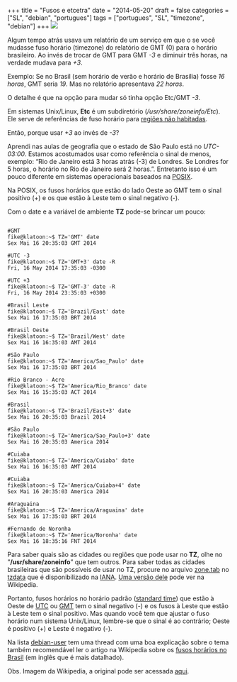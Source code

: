 +++
title = "Fusos e etcetra"
date = "2014-05-20"
draft = false
categories = ["SL", "debian", "portugues"]
tags = ["portugues", "SL", "timezone", "debian"]
+++
![]( /images/Tz_world_2013i_efele.png)

Algum tempo atrás usava um relatório de um serviço em que o se você
mudasse fuso horário (timezone) do relatório de GMT (0) para o horário
brasileiro. Ao invés de trocar de GMT para GMT *-3* e diminuir três
horas, na verdade mudava para *+3*.

Exemplo: Se no Brasil (sem horário de verão e horário de Brasília) fosse
*16 horas*, GMT seria *19*. Mas no relatório apresentava *22 horas*.

O detalhe é que na opção para mudar só tinha opção Etc/GMT *-3*.

Em sistemas Unix/Linux, **Etc** é um subdiretório
(*/usr/share/zoneinfo/Etc*). Ele serve de referências de fuso horário
para [regiões não habitadas](ftp://ftp.iana.org/tz/data/etcetera).

Então, porque usar *+3* ao invés de *-3*?

Aprendi nas aulas de geografia que o estado de São Paulo está no
*UTC-03:00*. Estamos acostumados usar como referência o sinal de menos,
exemplo: “Rio de Janeiro está 3 horas atrás (-3) de Londres. Se Londres
for 5 horas, o horário no Rio de Janeiro será 2 horas.”. Entretanto isso
é um pouco diferente em sistemas operacionais baseados na
[POSIX](https://en.wikipedia.org/wiki/POSIX).

Na POSIX, os fusos horários que estão do lado Oeste ao GMT tem o sinal
positivo (+) e os que estão à Leste tem o sinal negativo (-).

Com o date e a variável de ambiente **TZ** pode-se brincar um pouco:

```

#GMT
fike@klatoon:~$ TZ='GMT' date
Sex Mai 16 20:35:03 GMT 2014

#UTC -3
fike@klatoon:~$ TZ='GMT+3' date -R
Fri, 16 May 2014 17:35:03 -0300

#UTC +3
fike@klatoon:~$ TZ='GMT-3' date -R
Fri, 16 May 2014 23:35:03 +0300

#Brasil Leste
fike@klatoon:~$ TZ='Brazil/East' date
Sex Mai 16 17:35:03 BRT 2014

#Brasil Oeste
fike@klatoon:~$ TZ='Brazil/West' date
Sex Mai 16 16:35:03 AMT 2014

#São Paulo
fike@klatoon:~$ TZ='America/Sao_Paulo' date
Sex Mai 16 17:35:03 BRT 2014

#Rio Branco - Acre
fike@klatoon:~$ TZ='America/Rio_Branco' date
Sex Mai 16 15:35:03 ACT 2014

#Brasil
fike@klatoon:~$ TZ='Brazil/East+3' date
Sex Mai 16 20:35:03 Brazil 2014

#São Paulo
fike@klatoon:~$ TZ='America/Sao_Paulo+3' date
Sex Mai 16 20:35:03 America 2014

#Cuiaba
fike@klatoon:~$ TZ='America/Cuiaba' date
Sex Mai 16 16:35:03 AMT 2014

#Cuiaba
fike@klatoon:~$ TZ='America/Cuiaba+4' date
Sex Mai 16 20:35:03 America 2014

#Araguaina
fike@klatoon:~$ TZ='America/Araguaina' date
Sex Mai 16 17:35:03 BRT 2014

#Fernando de Noronha
fike@klatoon:~$ TZ='America/Noronha' date
Sex Mai 16 18:35:16 FNT 2014
```

Para saber quais são as cidades ou regiões que pode usar no **TZ**, olhe
no ”**/usr/share/zoneinfo**” que tem outros. Para saber todas as cidades
brasileiras que são possíveis de usar no TZ, procure no arquivo
[zone.tab](https://en.wikipedia.org/wiki/Zone.tab) no
[tzdata](https://www.iana.org/time-zones) que é disponibilizado na
[IANA](https://www.iana.org/). [Uma versão
dele](https://en.wikipedia.org/wiki/Zone.tab) pode ver na Wikipedia.

Portanto, fusos horários no horário padrão ([standard
time](https://en.wikipedia.org/wiki/Time_standard)) que estão à Oeste de
[UTC](https://pt.wikipedia.org/wiki/Tempo_Universal_Coordenado) ou
[GMT](https://pt.wikipedia.org/wiki/Greenwich_Mean_Time) tem o sinal
negativo (-) e os fusos à Leste que estão à Leste tem o sinal positivo.
Mas quando você tem que ajustar o fuso horário num sistema Unix/Linux,
lembre-se que o sinal é ao contrário; Oeste é positivo (+) e Leste é
negativo (-).

Na lista
[debian-user](https://lists.debian.org/debian-user/2013/01/msg01133.html)
tem uma thread com uma boa explicação sobre o tema também recomendável
ler o artigo na Wikipedia sobre os [fusos horários no
Brasil](https://en.wikipedia.org/wiki/Time_in_Brazil) (em inglês que é
mais datalhado).

Obs. Imagem da Wikipedia, a original pode ser acessada
[aqui](https://commons.wikimedia.org/wiki/File:Tz_world_2013i_efele.png).
